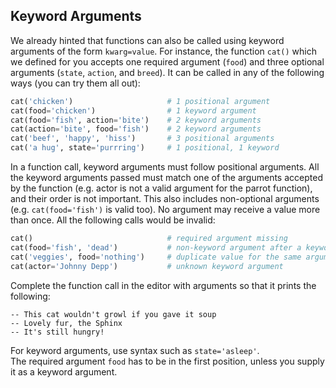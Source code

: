 ## Keyword Arguments

We already hinted that functions can also be called using keyword arguments of the form `kwarg=value`. For 
instance, the function `cat()` which we defined for you
accepts one required argument (`food`) and three optional arguments (`state`, `action`, and `breed`). 
It can be called in any of the following ways (you can try them all out):

```python
cat('chicken')                     # 1 positional argument
cat(food='chicken')                # 1 keyword argument
cat(food='fish', action='bite')    # 2 keyword arguments
cat(action='bite', food='fish')    # 2 keyword arguments
cat('beef', 'happy', 'hiss')       # 3 positional arguments
cat('a hug', state='purrring')     # 1 positional, 1 keyword
```
In a function call, keyword arguments must follow positional arguments. All the keyword 
arguments passed must match one of the arguments accepted by the function (e.g. actor is not a valid 
argument for the parrot function), and their order is not important. This also includes non-optional 
arguments (e.g. `cat(food='fish')` is valid too). No argument may receive a value more than once.
All the following calls would be invalid:

```python
cat()                              # required argument missing
cat(food='fish', 'dead')           # non-keyword argument after a keyword argument
cat('veggies', food='nothing')     # duplicate value for the same argument
cat(actor='Johnny Depp')           # unknown keyword argument
```
Complete the function call in the editor with arguments so that it prints the following:
```text
-- This cat wouldn't growl if you gave it soup
-- Lovely fur, the Sphinx
-- It's still hungry!
```

<div class="hint">For keyword arguments, use syntax such as <code>state='asleep'</code>.</div>
<div class="hint">The required argument <code>food</code> has to be in the first position, unless you supply it as a keyword argument.</div>